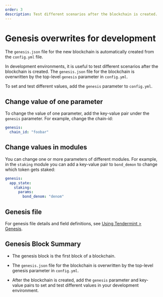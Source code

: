 ```yaml
---
order: 3
description: Test different scenarios after the blockchain is created.
---
```


# Genesis overwrites for development

The `genesis.json` file for the new blockchain is automatically created from the `config.yml` file.

In development environments, it is useful to test different scenarios after the blockchain is created. The `genesis.json` file for the blockchain is overwritten by the top-level `genesis` parameter in `config.yml`.

To set and test different values, add the `genesis` parameter to `config.yml`.

## Change value of one parameter

To change the value of one parameter, add the key-value pair under the `genesis` parameter. For example, change the chain-id:

```yml
genesis:
  chain_id: "foobar"
```

## Change values in modules

You can change one or more parameters of different modules. For example, in the `staking` module you can add a key-value pair to `bond_demon` to change which token gets staked:

```yml
genesis:
  app_state:
    staking:
      params:
        bond_denom: "denom"
```

## Genesis file

For genesis file details and field definitions, see [Using Tendermint > Genesis](https://docs.tendermint.com/master/tendermint-core/using-tendermint.html#genesis).

## Genesis Block Summary

- The genesis block is the first block of a blockchain.

- The `genesis.json` file for the blockchain is overwritten by the top-level genesis parameter in `config.yml`.

- After the blockchain is created, add the `genesis` parameter and key-value pairs to set and test different values in your development environment.

